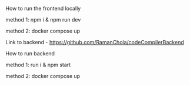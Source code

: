 How to run the frontend locally

method 1:
    npm i & npm run dev
    
method 2:
    docker compose up

Link to backend - https://github.com/RamanChola/codeCompilerBackend
 
How to run backend

method 1:
    run i & npm start
    
method 2:
    docker compose up
